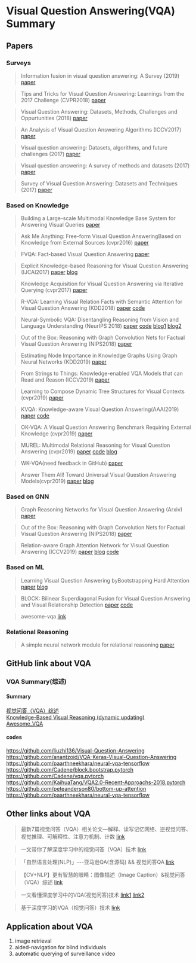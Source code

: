 # Visual Question Answering(VQA) Summary

## Papers

### Surveys

> Information fusion in visual question answering: A Survey (2019)
[paper](https://www.sciencedirect.com/science/article/pii/S1566253518308893)

> Tips and Tricks for Visual Question Answering: Learnings from the 2017 Challenge (CVPR2018)
[paper](http://openaccess.thecvf.com/content_cvpr_2018/papers/Teney_Tips_and_Tricks_CVPR_2018_paper.pdf)

> Visual Question Answering: Datasets, Methods, Challenges and Oppurtunities (2018)
[paper](https://www.cs.princeton.edu/courses/archive/spring18/cos598B/public/projects/LiteratureReview/COS598B_spr2018_VQAreview.pdf)

> An Analysis of Visual Question Answering Algorithms (ICCV2017)
[paper](http://openaccess.thecvf.com/content_ICCV_2017/papers/Kafle_An_Analysis_of_ICCV_2017_paper.pdf)

> Visual question answering: Datasets, algorithms, and future challenges (2017)
[paper](https://www.sciencedirect.com/science/article/pii/S1077314217301170)

> Visual question answering: A survey of methods and datasets (2017)
[paper](https://www.sciencedirect.com/science/article/pii/S1077314217300772)

> Survey of Visual Question Answering: Datasets and Techniques (2017)
[paper](https://arxiv.org/pdf/1705.03865.pdf)

### Based on Knowledge

> Building a Large-scale Multimodal Knowledge Base System for Answering Visual Queries 
[paper](https://arxiv.org/abs/1507.05670)

> Ask Me Anything: Free-form Visual Question AnsweringBased on Knowledge from External Sources (cvpr2016) 
[paper](https://arxiv.org/abs/1511.06973)

> FVQA: Fact-based Visual Question Answering 
[paper](https://arxiv.org/abs/1606.05433)

> Explicit Knowledge-based Reasoning for Visual Question Answering (IJCAI2017)
[paper](https://www.ijcai.org/proceedings/2017/179)
[blog](https://blog.csdn.net/TgqDT3gGaMdkHasLZv/article/details/80851407)

> Knowledge Acquisition for Visual Question Answering via Iterative Querying (cvpr2017)
[paper](http://openaccess.thecvf.com/content_cvpr_2017/papers/Zhu_Knowledge_Acquisition_for_CVPR_2017_paper.pdf)

> R-VQA: Learning Visual Relation Facts with Semantic Attention for Visual Question Answering (KDD2018)
[paper](https://arxiv.org/abs/1805.09701)
[code](https://github.com/lupantech/rvqa)

> Neural-Symbolic VQA: Disentangling Reasoning from Vision and Language Understanding (NeurIPS 2018)
[paper](https://arxiv.org/abs/1810.02338)
[code](https://github.com/kexinyi/ns-vqa)
[blog1](https://zhuanlan.zhihu.com/p/61533835)
[blog2](https://zhuanlan.zhihu.com/p/46392910)

> Out of the Box: Reasoning with Graph Convolution Nets for Factual Visual Question Answering (NIPS2018)
[paper](https://arxiv.org/abs/1811.00538)

> Estimating Node Importance in Knowledge Graphs Using Graph Neural Networks (KDD2019)
[paper](https://arxiv.org/abs/1905.08865)

> From Strings to Things: Knowledge-enabled VQA Models that can Read and Reason (ICCV2019)
[paper](http://openaccess.thecvf.com/content_ICCV_2019/papers/Singh_From_Strings_to_Things_Knowledge-Enabled_VQA_Model_That_Can_Read_ICCV_2019_paper.pdf)

> Learning to Compose Dynamic Tree Structures for Visual Contexts (cvpr2019)
[paper](https://zpascal.net/cvpr2019/Tang_Learning_to_Compose_Dynamic_Tree_Structures_for_Visual_Contexts_CVPR_2019_paper.pdf)

> KVQA: Knowledge-aware Visual Question Answering(AAAI2019)
[paper](https://www.aaai.org/ojs/index.php/AAAI/article/view/4915)
[code](http://malllabiisc.github.io/resources/kvqa/)

> OK-VQA: A Visual Question Answering Benchmark Requiring External Knowledge (cvpr2019)
[paper](https://arxiv.org/abs/1906.00067)

> MUREL: Multimodal Relational Reasoning for Visual Question Answering (cvpr2019)
[paper](https://arxiv.org/abs/1902.09487)
[code](https://github.com/Cadene/murel.bootstrap.pytorch)
[blog](https://zhuanlan.zhihu.com/p/94553059)

> WK-VQA(need feedback in GitHub)
[paper](https://github.com/sanket0211/WK-VQA/)

> Answer Them All! Toward Universal Visual Question Answering Models(cvpr2019)
[paper](https://arxiv.org/abs/1903.00366)
[blog](https://blog.csdn.net/z704630835/article/details/99287301)


### Based on GNN

> Graph Reasoning Networks for Visual Question Answering (Arxiv)
[paper](https://arxiv.org/pdf/1907.09815.pdf)

> Out of the Box: Reasoning with Graph Convolution Nets for Factual Visual Question Answering (NIPS2018)
[paper](https://arxiv.org/abs/1811.00538)

> Relation-aware Graph Attention Network for Visual Question Answering (ICCV2019)
[paper](https://arxiv.org/pdf/1903.12314.pdf)
[blog](https://zhuanlan.zhihu.com/p/63820622)
[code](https://github.com/linjieli222/VQA_ReGAT)

### Based on ML

> Learning Visual Question Answering byBootstrapping Hard Attention
[paper](https://arxiv.org/pdf/1808.00300.pdf)
[blog](https://zhuanlan.zhihu.com/p/41546921)

> BLOCK: Bilinear Superdiagonal Fusion for Visual Question Answering and Visual Relationship Detection
[paper](https://arxiv.org/abs/1902.00038)
[code](https://github.com/Cadene/block.bootstrap.pytorch)

> awesome-vqa [link](https://github.com/chingyaoc/awesome-vqa)

### Relational Reasoning

> A simple neural network module for relational reasoning
[paper](https://arxiv.org/pdf/1706.01427.pdf)

## GitHub link about VQA

### VQA Summary(综述)

#### Summary

[视觉问答（VQA）综述](https://github.com/seagle0128/Algorithm_Interview_Notes-Chinese/blob/master/_papers/QA-%E8%A7%86%E8%A7%89%E9%97%AE%E7%AD%94-A-%E7%BB%BC%E8%BF%B0.md)  
[Knowledge-Based Visual Reasoning (dynamic updating)](https://github.com/Sympathize/vkr-papers)  
[Awesome_VQA](https://github.com/waallf/Awesome_VQA)

#### codes

https://github.com/liuzhi136/Visual-Question-Answering  
https://github.com/anantzoid/VQA-Keras-Visual-Question-Answering  
https://github.com/paarthneekhara/neural-vqa-tensorflow  
https://github.com/Cadene/block.bootstrap.pytorch  
https://github.com/Cadene/vqa.pytorch  
https://github.com/KaihuaTang/VQA2.0-Recent-Approachs-2018.pytorch  
https://github.com/peteanderson80/bottom-up-attention  
https://github.com/paarthneekhara/neural-vqa-tensorflow

## Other links about VQA

> 最新7篇视觉问答（VQA）相关论文—解释、读写记忆网络、逆视觉问答、视觉推理、可解释性、注意力机制、计数 [link](https://cloud.tencent.com/developer/article/1086325)

> 一文带你了解深度学习中的视觉问答（VQA）技术 [link](https://zhuanlan.zhihu.com/p/34312290)

> 「自然语言处理(NLP)」---亚马逊QA(含源码) && 视觉问答QA [link](https://zhuanlan.zhihu.com/p/78357484)

> 【CV+NLP】更有智慧的眼睛：图像描述（Image Caption）&视觉问答（VQA）综述 [link](https://zhuanlan.zhihu.com/p/52499758)

> 一文看懂深度学习中的VQA(视觉问答)技术 [link1](https://zhuanlan.zhihu.com/p/35305264) [link2](https://www.jianshu.com/p/76d2e081e303)

> 基于深度学习的VQA（视觉问答）技术 [link](https://zhuanlan.zhihu.com/p/22530291)

## Application about VQA

1. image retrieval
2. aided-navigation for blind individuals
3. automatic querying of surveillance video
